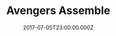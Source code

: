 ---
title: "Avengers Assemble"
year: 2012
date: 2017-07-05T23:00:00.000Z
permalink: /almanac/movies/2017-07-06-avengers-assemble/index.html
rating: 3
---